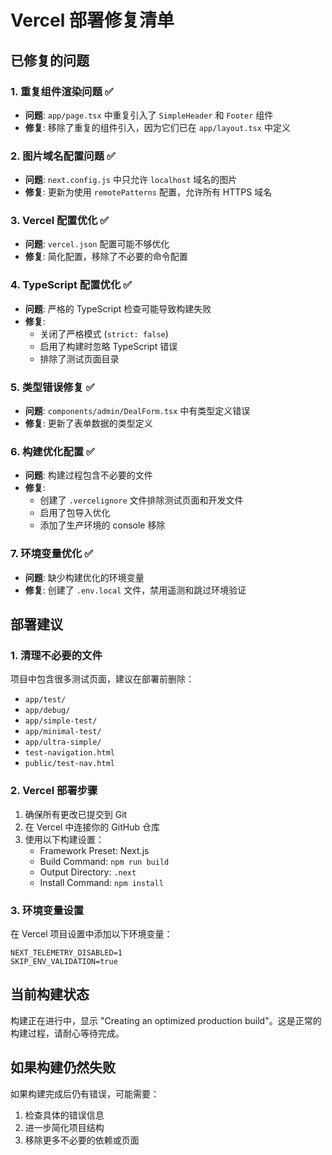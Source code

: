 # Vercel 部署修复清单

## 已修复的问题

### 1. 重复组件渲染问题 ✅
- **问题**: `app/page.tsx` 中重复引入了 `SimpleHeader` 和 `Footer` 组件
- **修复**: 移除了重复的组件引入，因为它们已在 `app/layout.tsx` 中定义

### 2. 图片域名配置问题 ✅
- **问题**: `next.config.js` 中只允许 `localhost` 域名的图片
- **修复**: 更新为使用 `remotePatterns` 配置，允许所有 HTTPS 域名

### 3. Vercel 配置优化 ✅
- **问题**: `vercel.json` 配置可能不够优化
- **修复**: 简化配置，移除了不必要的命令配置

### 4. TypeScript 配置优化 ✅
- **问题**: 严格的 TypeScript 检查可能导致构建失败
- **修复**: 
  - 关闭了严格模式 (`strict: false`)
  - 启用了构建时忽略 TypeScript 错误
  - 排除了测试页面目录

### 5. 类型错误修复 ✅
- **问题**: `components/admin/DealForm.tsx` 中有类型定义错误
- **修复**: 更新了表单数据的类型定义

### 6. 构建优化配置 ✅
- **问题**: 构建过程包含不必要的文件
- **修复**: 
  - 创建了 `.vercelignore` 文件排除测试页面和开发文件
  - 启用了包导入优化
  - 添加了生产环境的 console 移除

### 7. 环境变量优化 ✅
- **问题**: 缺少构建优化的环境变量
- **修复**: 创建了 `.env.local` 文件，禁用遥测和跳过环境验证

## 部署建议

### 1. 清理不必要的文件
项目中包含很多测试页面，建议在部署前删除：
- `app/test/`
- `app/debug/`
- `app/simple-test/`
- `app/minimal-test/`
- `app/ultra-simple/`
- `test-navigation.html`
- `public/test-nav.html`

### 2. Vercel 部署步骤
1. 确保所有更改已提交到 Git
2. 在 Vercel 中连接你的 GitHub 仓库
3. 使用以下构建设置：
   - Framework Preset: Next.js
   - Build Command: `npm run build`
   - Output Directory: `.next`
   - Install Command: `npm install`

### 3. 环境变量设置
在 Vercel 项目设置中添加以下环境变量：
```
NEXT_TELEMETRY_DISABLED=1
SKIP_ENV_VALIDATION=true
```

## 当前构建状态
构建正在进行中，显示 "Creating an optimized production build"。这是正常的构建过程，请耐心等待完成。

## 如果构建仍然失败
如果构建完成后仍有错误，可能需要：
1. 检查具体的错误信息
2. 进一步简化项目结构
3. 移除更多不必要的依赖或页面